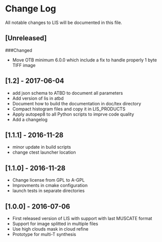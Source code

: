 # Change Log
All notable changes to LIS will be documented in this file.

## [Unreleased]
###Changed
- Move OTB minimum 6.0.0 which include a fix to handle properly 1 byte TIFF image 	
## [1.2] - 2017-06-04
- add json schema to ATBD to document all parameters
- Add version of lis in atbd
- Document how to build the documentation in doc/tex directory
- Compact histogram files and copy it in LIS_PRODUCTS
- Apply autopep8 to all Python scripts to imprve code quality
- Add a changelog
## [1.1.1] - 2016-11-28
- minor update in build scripts
- change ctest launcher location
## [1.1.0] - 2016-11-28
- Change license from GPL to A-GPL
- Improvments in cmake configuration
- launch tests in separate directories
## [1.0.0] - 2016-07-06
- First released version of LIS with support with last MUSCATE format
- Support for image splitted in multiple files
- Use high clouds mask in cloud refine
- Prototype for multi-T synthesis
